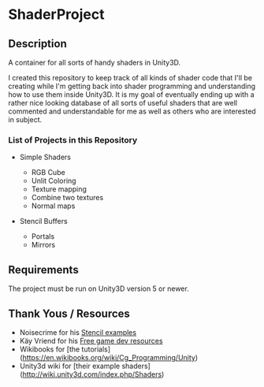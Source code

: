 # ShaderProject

## Description ##
A container for all sorts of handy shaders in Unity3D.

I created this repository to keep track of all kinds of shader code that I'll be creating while I'm getting back into shader programming and understanding how to use them inside Unity3D. It is my goal of eventually ending up with a rather nice looking database of all sorts of useful shaders that are well commented and understandable for me as well as others who are interested in subject.

### List of Projects in this Repository ###
* Simple Shaders
	* RGB Cube
	* Unlit Coloring
	* Texture mapping
	* Combine two textures
	* Normal maps
	
* Stencil Buffers
	* Portals
	* Mirrors

## Requirements ##
The project must be run on Unity3D version 5 or newer.

## Thank Yous / Resources ##

* Noisecrime for his [Stencil examples](http://forum.unity3d.com/threads/unity-4-2-stencils-for-portal-rendering.191890/)
* Käy Vriend for his [Free game dev resources](http://kay-vriend.blogspot.dk/2012/09/medieval-stonework.html)
* Wikibooks for [the tutorials] (https://en.wikibooks.org/wiki/Cg_Programming/Unity)
* Unity3d wiki for [their example shaders] (http://wiki.unity3d.com/index.php/Shaders)